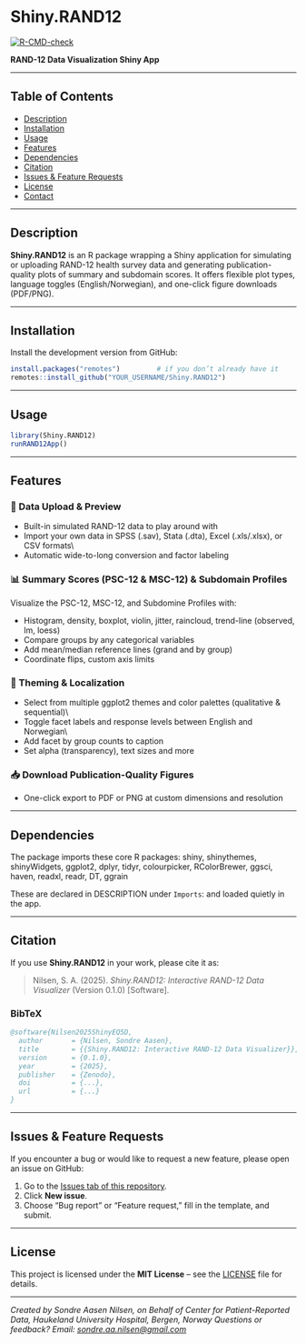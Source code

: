 # Shiny.RAND12

<!-- badges: start -->
[![R-CMD-check](https://github.com/SondreNilsen/Shiny.RAND12/actions/workflows/R-CMD-check.yaml/badge.svg)](https://github.com/SondreNilsen/Shiny.RAND12/actions/workflows/R-CMD-check.yaml)
<!-- badges: end -->

**RAND-12 Data Visualization Shiny App**

------------------------------------------------------------------------

## Table of Contents

-   [Description](#description)
-   [Installation](#installation)
-   [Usage](#usage)
-   [Features](#features)
-   [Dependencies](#dependencies)
-   [Citation](#citation)
-   [Issues & Feature Requests](#issues--feature-requests)
-   [License](#license)
-   [Contact](#contact)

------------------------------------------------------------------------

## Description

**Shiny.RAND12** is an R package wrapping a Shiny application for simulating or uploading RAND-12 health survey data and generating publication-quality plots of summary and subdomain scores. It offers flexible plot types, language toggles (English/Norwegian), and one-click figure downloads (PDF/PNG).

------------------------------------------------------------------------

## Installation

Install the development version from GitHub:

``` r
install.packages("remotes")         # if you don’t already have it
remotes::install_github("YOUR_USERNAME/Shiny.RAND12")
```

------------------------------------------------------------------------

## Usage

``` r
library(Shiny.RAND12)
runRAND12App()
```

------------------------------------------------------------------------

## Features

### 📂 Data Upload & Preview

-   Built-in simulated RAND-12 data to play around with
-   Import your own data in SPSS (.sav), Stata (.dta), Excel (.xls/.xlsx), or CSV formats\
-   Automatic wide-to-long conversion and factor labeling

### 📊 Summary Scores (PSC-12 & MSC-12) & Subdomain Profiles

Visualize the PSC-12, MSC-12, and Subdomine Profiles with: 
- Histogram, density, boxplot, violin, jitter, raincloud, trend-line (observed, lm, loess) 
- Compare groups by any categorical variables 
- Add mean/median reference lines (grand and by group) 
- Coordinate flips, custom axis limits

### 🎨 Theming & Localization

-   Select from multiple ggplot2 themes and color palettes (qualitative & sequential)\
-   Toggle facet labels and response levels between English and Norwegian\
-   Add facet by group counts to caption
-   Set alpha (transparency), text sizes and more

### 📥 Download Publication-Quality Figures

-   One-click export to PDF or PNG at custom dimensions and resolution

------------------------------------------------------------------------

## Dependencies

The package imports these core R packages: shiny, shinythemes, shinyWidgets, ggplot2, dplyr, tidyr, colourpicker, RColorBrewer, ggsci, haven, readxl, readr, DT, ggrain

These are declared in DESCRIPTION under `Imports`: and loaded quietly in the app.

------------------------------------------------------------------------

## Citation 

If you use **Shiny.RAND12** in your work, please cite it as:

> Nilsen, S. A. (2025). *Shiny.RAND12: Interactive RAND-12 Data Visualizer* (Version 0.1.0) [Software]. 

### BibTeX

```bibtex
@software{Nilsen2025ShinyEQ5D,
  author       = {Nilsen, Sondre Aasen},
  title        = {{Shiny.RAND12: Interactive RAND-12 Data Visualizer}},
  version      = {0.1.0},
  year         = {2025},
  publisher    = {Zenodo},
  doi          = {...},
  url          = {...}
}
```
------------------------------------------------------------------------
## Issues & Feature Requests

If you encounter a bug or would like to request a new feature, please open an issue on GitHub:

1. Go to the [Issues tab of this repository](https://github.com/SondreNilsen/Shiny.RAND12/issues).  
2. Click **New issue**.  
3. Choose “Bug report” or “Feature request,” fill in the template, and submit.

------------------------------------------------------------------------


## License

This project is licensed under the **MIT License** – see the [LICENSE](LICENSE) file for details.

------------------------------------------------------------------------

*Created by Sondre Aasen Nilsen, on Behalf of Center for Patient-Reported Data, Haukeland University Hospital, Bergen, Norway*
*Questions or feedback? Email: sondre.aa.nilsen@gmail.com*
